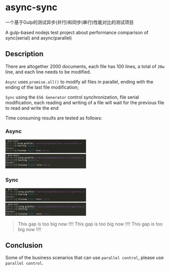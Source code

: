 # async-sync

一个基于Gulp的测试异步(并行)和同步(串行)性能对比的测试项目

A gulp-based nodejs test project about performance comparison of sync(serial) and async(parallel) 


## Description

There are altogether 2000 documents, each file has 100 lines, a total of `20w` line, and each line needs to be modified.

`Async` uses `promise.all()` to modify all files in parallel, ending with the ending of the last file modification;

`Sync` using the `ES6 Generator` control synchronization, file serial modification, each reading and writing of a file  will wait for the previous file to read and write the end

Time consuming results are tested as follows:


### Async

<img style="width: 50%" src="result/async-01.png" alt="">
<img style="width: 50%" src="result/async-02.png" alt="">


### Sync
<img style="width: 50%" src="result/sync-01.png" alt="">
<img style="width: 50%" src="result/sync-02.png" alt="">

> This gap is too big now !!!!
> This gap is too big now !!!!
> This gap is too big now !!!!

## Conclusion

Some of the business scenarios that can use `parallel control`, please use `parallel control`.

